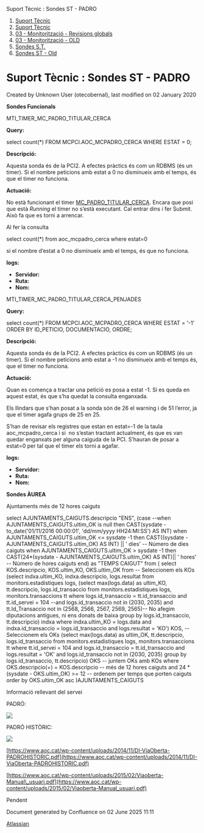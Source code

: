 Suport Tècnic : Sondes ST - PADRO  

1.  [Suport Tècnic](index.html)
2.  [Suport Tècnic](13893782.html)
3.  [03 - Monitorització - Revisions globals](26313327.html)
4.  [03 - Monitorització - OLD](128647245.html)
5.  [Sondes S.T.](Sondes-S.T._30869120.html)
6.  [Sondes ST - Old](Sondes-ST---Old_41522507.html)

Suport Tècnic : Sondes ST - PADRO
=================================

Created by Unknown User (otecobernal), last modified on 02 January 2020

**Sondes Funcionals**

MTI\_TIMER\_MC\_PADRO\_TITULAR\_CERCA

  

**Query:**

select count(\*) FROM MCPCI.AOC\_MCPADRO\_CERCA WHERE ESTAT = 0;

**Descripció:** 

Aquesta sonda és de la PCI2. A efectes pràctics és com un RDBMS (és un timer). Si el nombre peticions amb estat a 0 no disminueix amb el temps, és que el timer no funciona.

  

**Actuació:** 

No està funcionant el timer [MC\_PADRO\_TITULAR\_CERCA](http://10.120.1.20:8001/wliconsole/timergen?c=316&egname=MC_PADRO_TITULAR_CERCA "MC_PADRO_TITULAR_CERCA"). Encara que posi que està _Running_ el timer no s’està executant. Cal entrar dins i fer Submit. Això fa que es torni a arrencar.

Al fer la consulta

select count(\*) from aoc\_mcpadro\_cerca where estat=0

si el nombre d’estat a 0 no disminueix amb el temps, és que no funciona.

**logs:** 

*   **Servidor:**
*   **Ruta:**
*   **Nom:**  

MTI\_TIMER\_MC\_PADRO\_TITULAR\_CERCA\_PENJADES

  

**Query:**

select count(\*)
  FROM MCPCI.AOC\_MCPADRO\_CERCA
 WHERE ESTAT = '-1'
 ORDER BY ID\_PETICIO, DOCUMENTACIO, ORDRE;

**Descripció:** 

Aquesta sonda és de la PCI2. A efectes pràctics és com un RDBMS (és un timer). Si el nombre peticions amb estat a -1 no disminueix amb el temps és, que el timer no funciona.

  

**Actuació:** 

Quan es comença a tractar una petició es posa a estat -1. Si es queda en aquest estat, és que s’ha quedat la consulta enganxada.

Els llindars que s’han posat a la sonda són de 26 el warning i de 51 l’error, ja que el timer agafa grups de 25 en 25.

S’han de revisar els registres que estan en estat=-1 de la taula aoc\_mcpadro\_cerca i si  no s’estan tractant actualment, és que es van quedar enganxats per alguna caiguda de la PCI. S’hauran de posar a estat=0 per tal que el timer els torni a agafar.

  

**logs:** 

*   **Servidor:**
*   **Ruta:**
*   **Nom:**  

**Sondes ÀUREA**

Ajuntaments més de 12 hores caiguts

select AJUNTAMENTS\_CAIGUTS.descripcio "ENS",
       (case
         --when AJUNTAMENTS\_CAIGUTS.ultim\_OK is null then CAST(sysdate - to\_date('01/11/2016 00:00:01', 'dd/mm/yyyy HH24:MI:SS') AS INT)
         when AJUNTAMENTS\_CAIGUTS.ultim\_OK <= sysdate -1 then CAST((sysdate - AJUNTAMENTS\_CAIGUTS.ultim\_OK) AS INT) || ' dies' -- Número de dies caiguts
         when AJUNTAMENTS\_CAIGUTS.ultim\_OK > sysdate -1 then CAST(24\*(sysdate - AJUNTAMENTS\_CAIGUTS.ultim\_OK) AS INT)|| ' hores' -- Número de hores caiguts
       end) as "TEMPS CAIGUT"
        from
(
select KOS.descripcio, KOS.ultim\_KO, OKS.ultim\_OK
  from
  -- Seleccionem els KOs
  (select indxa.ultim\_KO, indxa.descripcio, logs.resultat
          from monitors.estadistiques logs,
               (select max(logs.data) as ultim\_KO,
                       tt.descripcio,
                       logs.id\_transaccio
                  from monitors.estadistiques logs, monitors.transaccions tt
                 where logs.id\_transaccio = tt.id\_transaccio
                   and tt.id\_servei = 104
                   --and logs.id\_transaccio not in (2030, 2035)
                   and tt.Id\_Transaccio not in (2568, 2566, 2567, 2569, 2565)-- No afegim diputacions antigues, ni ens donats de baixa
                 group by logs.id\_transaccio, tt.descripcio) indxa
         where indxa.ultim\_KO = logs.data
           and indxa.id\_transaccio = logs.id\_transaccio
           and logs.resultat = 'KO') KOS,
    -- Seleccionem els OKs
    (select max(logs.data) as ultim\_OK, tt.descripcio, logs.id\_transaccio
          from monitors.estadistiques logs, monitors.transaccions tt
         where tt.id\_servei = 104
           and logs.id\_transaccio = tt.id\_transaccio
           and logs.resultat = 'OK'
           and logs.id\_transaccio not in (2030, 2035)
         group by logs.id\_transaccio, tt.descripcio) OKS
  -- juntem OKs amb KOs
 where OKS.descripcio(+) = KOS.descripcio
 -- més de 12 hores caiguts
 and 24 \* (sysdate - OKS.ultim\_OK) >= 12
 -- ordenem per temps que porten caiguts
 order by OKS.ultim\_OK asc
)AJUNTAMENTS\_CAIGUTS

Informació rellevant del servei

PADRÓ:

![](plugins/servlet/confluence/placeholder/unknown-attachment)

  

PADRÓ HISTÒRIC:

![](plugins/servlet/confluence/placeholder/unknown-attachment)

[https://www.aoc.cat/wp-content/uploads/2014/11/DI-ViaOberta-PADROHISTORIC.pdf](https://www.aoc.cat/wp-content/uploads/2014/11/DI-ViaOberta-PADROHISTORIC.pdf)

[https://www.aoc.cat/wp-content/uploads/2015/02/Viaoberta-Manual\_usuari.pdf](https://www.aoc.cat/wp-content/uploads/2015/02/Viaoberta-Manual_usuari.pdf)

Pendent

  

Document generated by Confluence on 02 June 2025 11:11

[Atlassian](http://www.atlassian.com/)